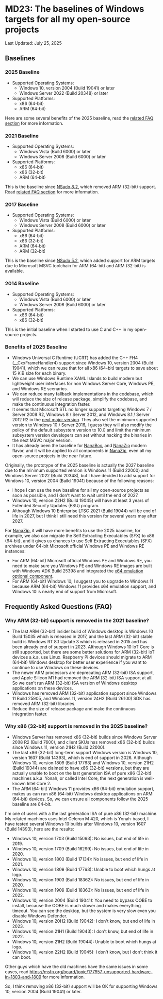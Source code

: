 ﻿# MD23: The baselines of Windows targets for all my open-source projects

Last Updated: July 25, 2025

## Baselines

### 2025 Baseline

- Supported Operating Systems:
  - Windows 10, version 2004 (Build 19041) or later
  - Windows Server 2022 (Build 20348) or later
- Supported Platforms:
  - x86 (64-bit)
  - ARM (64-bit)

Here are some several benefits of the 2025 baseline, read the
[related FAQ section](#benefits-of-2025-baseline) for more information.

### 2021 Baseline

- Supported Operating Systems:
  - Windows Vista (Build 6000) or later
  - Windows Server 2008 (Build 6000) or later
- Supported Platforms:
  - x86 (64-bit)
  - x86 (32-bit)
  - ARM (64-bit)

This is the baseline since [NSudo 8.2], which removed ARM (32-bit) support. Read
[related FAQ section](#why-arm-32-bit-support-is-removed-in-the-2021-baseline)
for more information.

[NSudo 8.2]: https://github.com/M2TeamArchived/NSudo/releases/tag/8.2

### 2017 Baseline

- Supported Operating Systems:
  - Windows Vista (Build 6000) or later
  - Windows Server 2008 (Build 6000) or later
- Supported Platforms:
  - x86 (64-bit)
  - x86 (32-bit)
  - ARM (64-bit)
  - ARM (32-bit)

This is the baseline since [NSudo 5.2], which added support for ARM targets due
to Microsoft MSVC toolchain for ARM (64-bit) and ARM (32-bit) is available.

[NSudo 5.2]: https://github.com/M2TeamArchived/NSudo/releases/tag/5.2

### 2014 Baseline

- Supported Operating Systems:
  - Windows Vista (Build 6000) or later
  - Windows Server 2008 (Build 6000) or later
- Supported Platforms:
  - x86 (64-bit)
  - x86 (32-bit)

This is the initial baseline when I started to use C and C++ in my open-source
projects.

### Benefits of 2025 Baseline

- Windows Universal C Runtime (UCRT) has added the C++ FH4 (__CxxFrameHandler4)
  support since Windows 10, version 2004 (Build 19041), which we can reuse that
  for all x86 (64-bit) targets to save about 15 KiB size for each binary.
- We can use Windows Runtime XAML Islands to build modern but lightweight user
  interfaces for non Windows Server Core, Windows PE, and Windows RE scenarios.
- We can reduce many fallback implementations in the codebase, which will reduce
  the size of release package, simplify the codebase, and make the continuous
  integration faster.
- It seems that Microsoft STL no longer supports targeting Windows 7 / Server
  2008 R2, Windows 8 / Server 2012, and Windows 8.1 / Server 2012 R2 in the
  [next major version]. They also set the minimum supported version to Windows
  10 / Server 2016, I guess they will also modify the policy of the default
  subsystem version to 10.0 and limit the minimum subsystem version developers
  can set without hacking the binaries in the next MSVC major version.
- It has already been the baseline for [NanaBox], and [NanaZip] modern flavor,
  and it will be applied to all components in [NanaZip], even all my open-source
  projects in the near future.

[next major version]: https://github.com/microsoft/STL/wiki/Changelog/0ce45c7fa09f7857f52d8497790b26dc126bb250#upcoming-changes-preview-1
[NanaBox]: https://github.com/M2Team/NanaBox
[NanaZip]: https://github.com/M2Team/NanaZip

Originally, the prototype of the 2025 baseline is actually the 2027 baseline due
to the minimum supported version is Windows 11 (Build 22000) and Windows Server
2022 (Build 20348), but I have decided to add support for Windows 10, version
2004 (Build 19041) because of the following reasons:

- I hope I can use the new baseline for all my open-source projects as soon as
  possible, and I don't want to wait until the end of 2027.
- Windows 10, version 22H2 (Build 19045) will have at least 3 years of Extended
  Security Updates (ESU) program.
- Although Windows 10 Enterprise LTSC 2021 (Build 19044) will be end of life in
  2027, but I think I still need this version for several years may after 2027.

For [NanaZip], it will have more benefits to use the 2025 baseline, for example,
we also can migrate the Self Extracting Executables (SFX) to x86 (64-bit), and
it gives us chances to use Self Extracting Executables (SFX) archives under
64-bit Microsoft official Windows PE and Windows RE instances:

- For ARM (64-bit) Microsoft official Windows PE and Windows RE, you need to
  make sure you Windows PE and Windows RE images are built with Windows ADK
  Build 25398 and integrated the [x64 emulation optional component].
- For ARM (64-bit) Windows 10, I suggest you to upgrade to Windows 11 because
  ARM (64-bit) Windows 11 provides x64 emulation support, and Windows 10 is
  nearly end of support from Microsoft.

[x64 emulation optional component]: https://learn.microsoft.com/en-us/windows-hardware/manufacture/desktop/winpe-add-packages--optional-components-reference?#32

## Frequently Asked Questions (FAQ)

### Why ARM (32-bit) support is removed in the 2021 baseline?

- The last ARM (32-bit) insider build of Windows desktop is Windows 10 Build
  15035 which is released in 2017, and the last ARM (32-bit) stable build is
  Windows RT 8.1 Update 3 which is released in 2015 and has been already
  end of support in 2023. Although Windows 10 IoT Core is still supported, but
  there are some better solutions for ARM (32-bit) IoT devices a.k.a. use Linux.
  Raspberry Pi devices should migrate to ARM (64-bit) Windows desktop for better
  user experience if you want to continue to use Windows on these devices.
- The newer ARM processors are deprecating ARM (32-bit) ISA support, and Apple
  Silicon M1 had removed the ARM (32-bit) ISA support at all. So we can't run
  ARM (32-bit) ISA version of Windows desktop applications on these devices.
- Windows has removed ARM (32-bit) application support since Windows 11 Build
  25905, and Windows 11, version 24H2 (Build 26100) SDK has removed ARM (32-bit)
  libraries.
- Reduce the size of release package and make the continuous integration faster.

### Why x86 (32-bit) support is removed in the 2025 baseline?

- Windows Server has removed x86 (32-bit) builds since Windows Server 2008 R2
  (Build 7600), and client SKUs has removed x86 (32-bit) builds since Windows
  11, version 21H2 (Build 22000).
- The last x86 (32-bit) long-term support Windows version is Windows 10, version
  1607 (Build 14393), which is end of support in 2026. Although Windows 10,
  version 1809 (Build 17763) and Windows 10, version 21H2 (Build 19044) are
  claimed to have x86 (32-bit) versions, but they are actually unable to boot on
  the last generation ISA of pure x86 (32-bit) machines a.k.a. Yonah, or called
  Intel Core, the next generation is well-known Intel Core 2.
- The ARM (64-bit) Windows 11 provides x86 (64-bit) emulation support, makes us
  can run x86 (64-bit) Windows desktop applications on ARM (64-bit) devices. So,
  we can ensure all components follow the 2025 baseline are 64-bit.

I'm one of users with a the last generation ISA of pure x86 (32-bit) machine. My
related machines uses Intel Celeron M 420, which is Yonah-based, I have tested
several Windows 10 builds after Windows 10, version 1607 (Build 14393), here are
the results:

- Windows 10, version 1703 (Build 15063): No issues, but end of life in 2019.
- Windows 10, version 1709 (Build 16299): No issues, but end of life in 2020.
- Windows 10, version 1803 (Build 17134): No issues, but end of life in 2021.
- Windows 10, version 1809 (Build 17763): Unable to boot which hungs at logo.
- Windows 10, version 1903 (Build 18362): No issues, but end of life in 2020.
- Windows 10, version 1909 (Build 18363): No issues, but end of life in 2022.
- Windows 10, version 2004 (Build 19041): You need to bypass OOBE to install,
  because the OOBE is much slower and makes everything timeout. You can see the
  desktop, but the system is very slow even you disable Windows Defender.
- Windows 10, version 20H2 (Build 19042): I don't know, but end of life in 2023.
- Windows 10, version 21H1 (Build 19043): I don't know, but end of life in 2022.
- Windows 10, version 21H2 (Build 19044): Unable to boot which hungs at logo.
- Windows 10, version 22H2 (Build 19045): I don't know, but I don't think it
  can boot.

Other guys which have the old machines have the same issues in some cases, read
https://msfn.org/board/topic/177957-unsupported-hardware-in-1803-and-1809 for
more information.

So, I think removing x86 (32-bit) support will be OK for supporting Windows 10,
version 2004 (Build 19041) or later.
